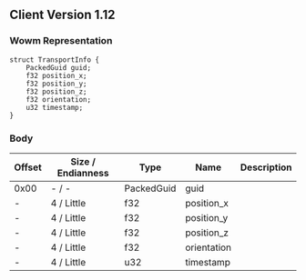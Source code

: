 ## Client Version 1.12

### Wowm Representation
```rust,ignore
struct TransportInfo {
    PackedGuid guid;    
    f32 position_x;    
    f32 position_y;    
    f32 position_z;    
    f32 orientation;    
    u32 timestamp;    
}

```
### Body
| Offset | Size / Endianness | Type | Name | Description |
| ------ | ----------------- | ---- | ---- | ----------- |
| 0x00 | - / - | PackedGuid | guid |  |
| - | 4 / Little | f32 | position_x |  |
| - | 4 / Little | f32 | position_y |  |
| - | 4 / Little | f32 | position_z |  |
| - | 4 / Little | f32 | orientation |  |
| - | 4 / Little | u32 | timestamp |  |
